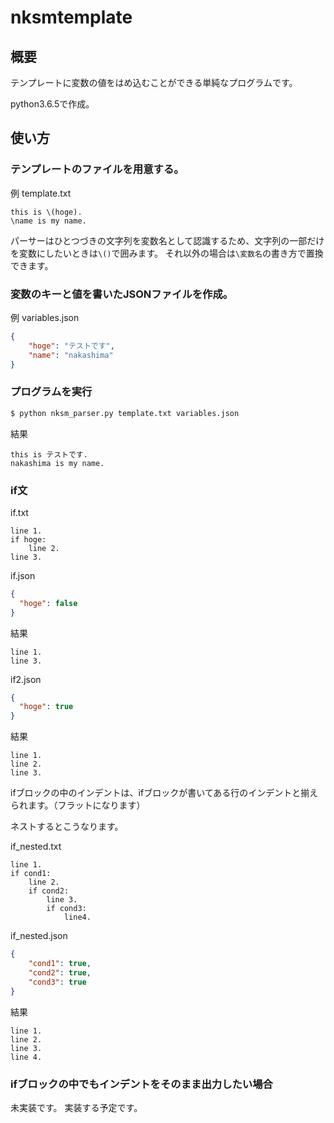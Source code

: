 # nksmtemplate

## 概要

テンプレートに変数の値をはめ込むことができる単純なプログラムです。

python3.6.5で作成。

## 使い方

### テンプレートのファイルを用意する。

例 template.txt
```
this is \(hoge).
\name is my name.
```

パーサーはひとつづきの文字列を変数名として認識するため、文字列の一部だけを変数にしたいときは`\()`で囲みます。
それ以外の場合は`\変数名`の書き方で置換できます。

### 変数のキーと値を書いたJSONファイルを作成。

例 variables.json
```json
{
    "hoge": "テストです",
    "name": "nakashima"
}
```

### プログラムを実行

```sh
$ python nksm_parser.py template.txt variables.json
```

結果
```
this is テストです.
nakashima is my name.
```

### if文

if.txt 
```
line 1.
if hoge:
    line 2.
line 3.
```
if.json
```json
{
  "hoge": false
}
```
結果
```
line 1.
line 3.
```

if2.json
```json
{
  "hoge": true
}
```

結果
```
line 1.
line 2.
line 3.
```
ifブロックの中のインデントは、ifブロックが書いてある行のインデントと揃えられます。（フラットになります）

ネストするとこうなります。

if_nested.txt
```
line 1.
if cond1:
    line 2.
    if cond2:
        line 3.
        if cond3:
            line4.
```
if_nested.json
```json
{
    "cond1": true,
    "cond2": true,
    "cond3": true
}
```
結果
```
line 1.
line 2.
line 3.
line 4.
```

### ifブロックの中でもインデントをそのまま出力したい場合

未実装です。
実装する予定です。
